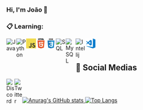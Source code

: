 ### Hi, I'm João 👋

### :clipboard: Learning:
<img align="left" alt="Java" width="26px" src="https://camo.githubusercontent.com/8d1452c2b69fb2a42cf6f3889ff9659a7d35e42cbb45935f5790e81371039fb1/68747470733a2f2f69636f6e2d6c6962726172792e636f6d2f696d616765732f6a6176612d69636f6e2d706e672f6a6176612d69636f6e2d706e672d31352e6a7067"/>
<img align="left" alt="Python" width="26px" src="https://raw.githubusercontent.com/rhoit/mode-icons/dump/icons/python.png"/>
<img align="left" alt="JavaScript" width="26px" src="https://raw.githubusercontent.com/github/explore/80688e429a7d4ef2fca1e82350fe8e3517d3494d/topics/javascript/javascript.png"/>
<img align="left" alt="HTML5" width="26px" src="https://raw.githubusercontent.com/github/explore/80688e429a7d4ef2fca1e82350fe8e3517d3494d/topics/html/html.png"/>
<img align="left" alt="CSS3" width="26px" src="https://raw.githubusercontent.com/github/explore/80688e429a7d4ef2fca1e82350fe8e3517d3494d/topics/css/css.png"/>
<img align="left" alt="SQL" width="26px" src="https://desenvolvimentoaberto.files.wordpress.com/2016/11/logoazuresql.png"/>
<img align="left" alt="MySQL" width="26px" src="http://lrodrigo.sgs.lncc.br/wp/wp-content/uploads/2017/11/mysql_hosting.png"/>
<img align="left" alt="Intellij" width="26px" src="https://resources.jetbrains.com/storage/products/intellij-idea/img/meta/intellij-idea_logo_300x300.png"/>
<img align="left" alt="Visual Studio Code" width="26px" src="https://raw.githubusercontent.com/github/explore/80688e429a7d4ef2fca1e82350fe8e3517d3494d/topics/visual-studio-code/visual-studio-code.png"/>
<br/>
<br/>

## 💬 Social Medias 

<a href="https://discord.gg/jaao#6128">
  <img align="left" alt="Discord" width="21px" src="https://raw.githubusercontent.com/anuraghazra/anuraghazra/master/assets/discord-round.svg"/>
</a>
<a href="https://twitter.com/offjaao">
  <img align="left" alt="Twitter" width="21px" src="https://raw.githubusercontent.com/anuraghazra/anuraghazra/master/assets/twitter.svg"/>
  
<br/>
<br/>

![Anurag's GitHub stats](https://github-readme-stats.vercel.app/api?username=offjaao&theme=material-palenight&show_icons=true)
![Top Langs](https://github-readme-stats.vercel.app/api/top-langs/?username=offjaao&theme=material-palenight&layout=compact)


